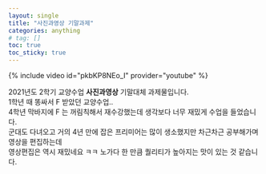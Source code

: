 ```yaml
---
layout: single
title: "사진과영상 기말과제"
categories: anything
# tag: []
toc: true
toc_sticky: true
---
```


{% include video id="pkbKP8NEo_I" provider="youtube" %}

2021년도 2학기 교양수업 **사진과영상** 기말대체 과제물입니다.  
1학년 때 똥싸서 F 받았던 교양수업..  
4학년 막바지에 F 는 꺼림칙해서 재수강했는데 생각보다 너무 재밌게 수업을 들었습니다.  
군대도 다녀오고 거의 4년 만에 잡은 프리미어는 많이 생소했지만 차근차근 공부해가며 영상을 편집하는데  
영상편집은 역시 재밌네요 ㅋㅋ 노가다 한 만큼 퀄리티가 높아지는 맛이 있는 것 같습니다.